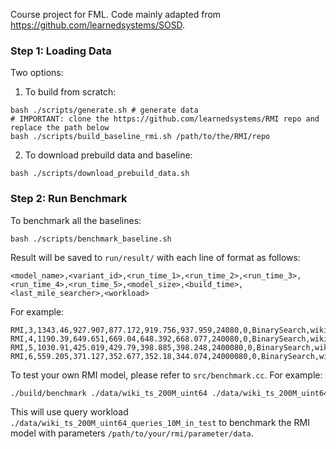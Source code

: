 Course project for FML. Code mainly adapted from <https://github.com/learnedsystems/SOSD>.

### Step 1: Loading Data

Two options: 

1. To build from scratch:

```shell
bash ./scripts/generate.sh # generate data
# IMPORTANT: clone the https://github.com/learnedsystems/RMI repo and replace the path below
bash ./scripts/build_baseline_rmi.sh /path/to/the/RMI/repo
```

2. To download prebuild data and baseline:

```shell
bash ./scripts/download_prebuild_data.sh
```

### Step 2: Run Benchmark

To benchmark all the baselines:

```shell
bash ./scripts/benchmark_baseline.sh
```

Result will be saved to `run/result/` with each line of format as follows:

```
<model_name>,<variant_id>,<run_time_1>,<run_time_2>,<run_time_3>,<run_time_4>,<run_time_5>,<model_size>,<build_time>,<last_mile_searcher>,<workload>
```

For example:

```
RMI,3,1343.46,927.907,877.172,919.756,937.959,24080,0,BinarySearch,wiki_ts_200M_uint64_queries_10M_in_test
RMI,4,1190.39,649.651,669.04,648.392,668.077,240080,0,BinarySearch,wiki_ts_200M_uint64_queries_10M_in_test
RMI,5,1030.91,425.019,429.79,398.885,398.248,2400080,0,BinarySearch,wiki_ts_200M_uint64_queries_10M_in_test
RMI,6,559.205,371.127,352.677,352.18,344.074,24000080,0,BinarySearch,wiki_ts_200M_uint64_queries_10M_in_test
```

To test your own RMI model, please refer to `src/benchmark.cc`. For example:

```bash
./build/benchmark ./data/wiki_ts_200M_uint64 ./data/wiki_ts_200M_uint64_queries_10M_in_test 5 rmi /path/to/your/rmi/parameter/data
```

This will use query workload `./data/wiki_ts_200M_uint64_queries_10M_in_test` to benchmark the RMI model with parameters `/path/to/your/rmi/parameter/data`.

